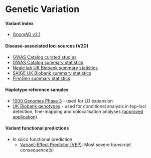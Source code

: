 # Genetic Variation

#### **Variant index**

* [GnomAD v2.1](https://gnomad.broadinstitute.org/)

#### **Disease-associated loci sources (V2D)**

* [GWAS Catalog curated studies](https://www.ebi.ac.uk/gwas/)
* [GWAS Catalog summary statistics](https://www.ebi.ac.uk/gwas/summary-statistics)
* [Neale lab UK Biobank summary statistics](http://www.nealelab.is/uk-biobank/)
* [SAIGE UK Biobank summary statistics](https://www.ncbi.nlm.nih.gov/pubmed/30104761)
* [FinnGen summary statistics](https://r5.finngen.fi/)

#### **Haplotype reference samples**

* [1000 Genomes Phase 3](http://www.internationalgenome.org/category/phase-3/) - used for LD expansion
* [UK Biobank genotypes](https://www.ukbiobank.ac.uk/) - used for conditional analysis in top-loci detection, fine-mapping and colocalisation analyses ([approved application](https://www.ukbiobank.ac.uk/2019/04/using-genetic-data-in-drug-target-discovery-and-validation/)).

#### **Variant functional predictions**

* _In silico_ functional prediction
  * [Variant-Effect Predictor (VEP)](https://www.ncbi.nlm.nih.gov/pubmed/27268795): Most severe transcript consequence(s)
